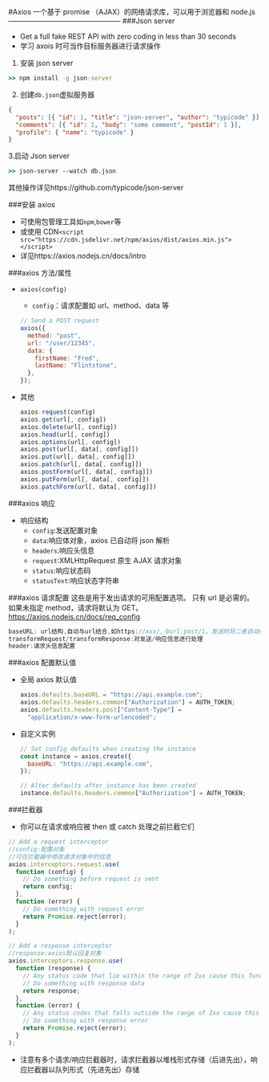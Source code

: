 #Axios
一个基于 promise （AJAX）的网络请求库，可以用于浏览器和 node.js
————————————————
###Json server

- Get a full fake REST API with zero coding in less than 30 seconds
- 学习 axois 时可当作目标服务器进行请求操作

1. 安装 json server

```cmd
>> npm install -g json-server
```

2. 创建`db.json`虚拟服务器

```json
{
  "posts": [{ "id": 1, "title": "json-server", "author": "typicode" }],
  "comments": [{ "id": 1, "body": "some comment", "postId": 1 }],
  "profile": { "name": "typicode" }
}
```

3.启动 Json server

```cmd
>> json-server --watch db.json
```

其他操作详见https://github.com/typicode/json-server

###安装 axios

- 可使用包管理工具如`npm`,`bower`等
- 或使用 CDN`<script src="https://cdn.jsdelivr.net/npm/axios/dist/axios.min.js"></script>`
- 详见https://axios.nodejs.cn/docs/intro

###axios 方法/属性

- `axios(config)`

  - `config`：请求配置如 url、method、data 等

  ```js
  // Send a POST request
  axios({
    method: "post",
    url: "/user/12345",
    data: {
      firstName: "Fred",
      lastName: "Flintstone",
    },
  });
  ```

- 其他
  ```js
  axios.request(config)
  axios.get(url[, config])
  axios.delete(url[, config])
  axios.head(url[, config])
  axios.options(url[, config])
  axios.post(url[, data[, config]])
  axios.put(url[, data[, config]])
  axios.patch(url[, data[, config]])
  axios.postForm(url[, data[, config]])
  axios.putForm(url[, data[, config]])
  axios.patchForm(url[, data[, config]])
  ```

###axios 响应

- 响应结构
  - `config`:发送配置对象
  - `data`:响应体对象，axios 已自动将 json 解析
  - `headers`:响应头信息
  - `request`:XMLHttpRequest 原生 AJAX 请求对象
  - `status`:响应状态码
  - `statusText`:响应状态字符串

###axios 请求配置
这些是用于发出请求的可用配置选项。 只有 url 是必需的。 如果未指定 method，请求将默认为 GET。
https://axios.nodejs.cn/docs/req_config

```js
baseURL: url结构,自动与url结合,如https://xxx/,与url:post/1，发送时将二者自动结合
transformRequest/transformResponse:对发送/响应信息进行处理
header:请求头信息配置
```

###axios 配置默认值

- 全局 axios 默认值
  ```js
  axios.defaults.baseURL = "https://api.example.com";
  axios.defaults.headers.common["Authorization"] = AUTH_TOKEN;
  axios.defaults.headers.post["Content-Type"] =
    "application/x-www-form-urlencoded";
  ```
- 自定义实例

  ```js
  // Set config defaults when creating the instance
  const instance = axios.create({
    baseURL: "https://api.example.com",
  });

  // Alter defaults after instance has been created
  instance.defaults.headers.common["Authorization"] = AUTH_TOKEN;
  ```

###拦截器

- 你可以在请求或响应被 then 或 catch 处理之前拦截它们

```js
// Add a request interceptor
//config:配置对象
//可在拦截器中修改请求对象中的信息
axios.interceptors.request.use(
  function (config) {
    // Do something before request is sent
    return config;
  },
  function (error) {
    // Do something with request error
    return Promise.reject(error);
  }
);

// Add a response interceptor
//response:axios默认回复对象
axios.interceptors.response.use(
  function (response) {
    // Any status code that lie within the range of 2xx cause this function to trigger
    // Do something with response data
    return response;
  },
  function (error) {
    // Any status codes that falls outside the range of 2xx cause this function to trigger
    // Do something with response error
    return Promise.reject(error);
  }
);
```

- 注意有多个请求/响应拦截器时，请求拦截器以堆栈形式存储（后进先出），响应拦截器以队列形式（先进先出）存储
